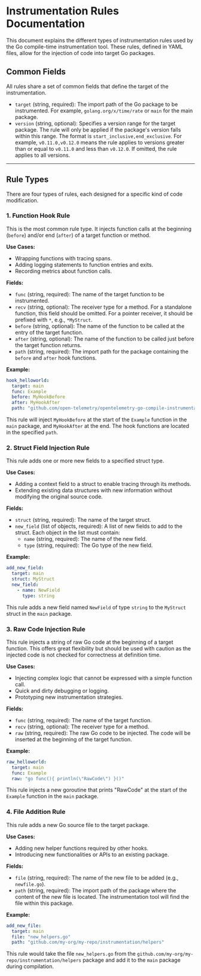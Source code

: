# Instrumentation Rules Documentation

This document explains the different types of instrumentation rules used by the Go compile-time instrumentation tool. These rules, defined in YAML files, allow for the injection of code into target Go packages.

## Common Fields

All rules share a set of common fields that define the target of the instrumentation.

- `target` (string, required): The import path of the Go package to be instrumented. For example, `golang.org/x/time/rate` or `main` for the main package.
- `version` (string, optional): Specifies a version range for the target package. The rule will only be applied if the package's version falls within this range. The format is `start_inclusive,end_exclusive`. For example, `v0.11.0,v0.12.0` means the rule applies to versions greater than or equal to `v0.11.0` and less than `v0.12.0`. If omitted, the rule applies to all versions.

---

## Rule Types

There are four types of rules, each designed for a specific kind of code modification.

### 1. Function Hook Rule

This is the most common rule type. It injects function calls at the beginning (`before`) and/or end (`after`) of a target function or method.

**Use Cases:**

- Wrapping functions with tracing spans.
- Adding logging statements to function entries and exits.
- Recording metrics about function calls.

**Fields:**

- `func` (string, required): The name of the target function to be instrumented.
- `recv` (string, optional): The receiver type for a method. For a standalone function, this field should be omitted. For a pointer receiver, it should be prefixed with `*`, e.g., `*MyStruct`.
- `before` (string, optional): The name of the function to be called at the entry of the target function.
- `after` (string, optional): The name of the function to be called just before the target function returns.
- `path` (string, required): The import path for the package containing the `before` and `after` hook functions.

**Example:**

```yaml
hook_helloworld:
  target: main
  func: Example
  before: MyHookBefore
  after: MyHookAfter
  path: "github.com/open-telemetry/opentelemetry-go-compile-instrumentation/pkg/instrumentation/helloworld"
```

This rule will inject `MyHookBefore` at the start of the `Example` function in the `main` package, and `MyHookAfter` at the end. The hook functions are located in the specified `path`.

### 2. Struct Field Injection Rule

This rule adds one or more new fields to a specified struct type.

**Use Cases:**

- Adding a context field to a struct to enable tracing through its methods.
- Extending existing data structures with new information without modifying the original source code.

**Fields:**

- `struct` (string, required): The name of the target struct.
- `new_field` (list of objects, required): A list of new fields to add to the struct. Each object in the list must contain:
  - `name` (string, required): The name of the new field.
  - `type` (string, required): The Go type of the new field.

**Example:**

```yaml
add_new_field:
  target: main
  struct: MyStruct
  new_field:
    - name: NewField
      type: string
```

This rule adds a new field named `NewField` of type `string` to the `MyStruct` struct in the `main` package.

### 3. Raw Code Injection Rule

This rule injects a string of raw Go code at the beginning of a target function. This offers great flexibility but should be used with caution as the injected code is not checked for correctness at definition time.

**Use Cases:**

- Injecting complex logic that cannot be expressed with a simple function call.
- Quick and dirty debugging or logging.
- Prototyping new instrumentation strategies.

**Fields:**

- `func` (string, required): The name of the target function.
- `recv` (string, optional): The receiver type for a method.
- `raw` (string, required): The raw Go code to be injected. The code will be inserted at the beginning of the target function.

**Example:**

```yaml
raw_helloworld:
  target: main
  func: Example
  raw: "go func(){ println(\"RawCode\") }()"
```

This rule injects a new goroutine that prints "RawCode" at the start of the `Example` function in the `main` package.

### 4. File Addition Rule

This rule adds a new Go source file to the target package.

**Use Cases:**

- Adding new helper functions required by other hooks.
- Introducing new functionalities or APIs to an existing package.

**Fields:**

- `file` (string, required): The name of the new file to be added (e.g., `newfile.go`).
- `path` (string, required): The import path of the package where the content of the new file is located. The instrumentation tool will find the file within this package.

**Example:**

```yaml
add_new_file:
  target: main
  file: "new_helpers.go"
  path: "github.com/my-org/my-repo/instrumentation/helpers"
```

This rule would take the file `new_helpers.go` from the `github.com/my-org/my-repo/instrumentation/helpers` package and add it to the `main` package during compilation.
